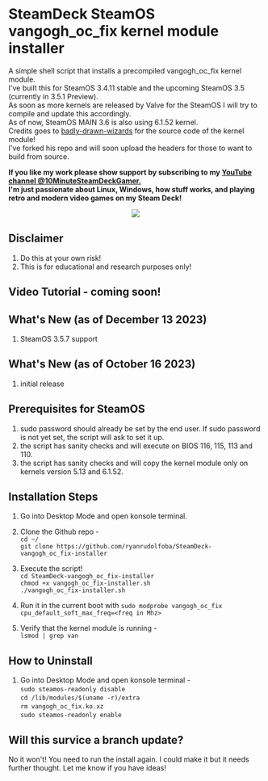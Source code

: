 # SteamDeck SteamOS vangogh_oc_fix kernel module installer

A simple shell script that installs a precompiled vangogh_oc_fix kernel module. \
I've built this for SteamOS 3.4.11 stable and the upcoming SteamOS 3.5 (currently in 3.5.1 Preview). \
As soon as more kernels are released by Valve for the SteamOS I will try to compile and update this accordingly. \
As of now, SteamOS MAIN 3.6 is also using 6.1.52 kernel. \
Credits goes to [badly-drawn-wizards](https://github.com/badly-drawn-wizards/vangogh_oc_fix) for the source code of the kernel module! \
I've forked his repo and will soon upload the headers for those to want to build from source.

<b> If you like my work please show support by subscribing to my [YouTube channel @10MinuteSteamDeckGamer.](https://www.youtube.com/@10MinuteSteamDeckGamer/) </b> <br>
<b> I'm just passionate about Linux, Windows, how stuff works, and playing retro and modern video games on my Steam Deck! </b>
<p align="center">
<a href="https://www.youtube.com/@10MinuteSteamDeckGamer/"> <img src="https://github.com/ryanrudolfoba/SteamDeck-Logo-Changer/blob/main/10minute.png"/> </a>
</p>

## Disclaimer
1. Do this at your own risk!
2. This is for educational and research purposes only!

## Video Tutorial - coming soon!

## What's New (as of December 13 2023)
1. SteamOS 3.5.7 support

## What's New (as of October 16 2023)
1. initial release

## Prerequisites for SteamOS
1. sudo password should already be set by the end user. If sudo password is not yet set, the script will ask to set it up.
2. the script has sanity checks and will execute on BIOS 116, 115, 113 and 110.
3. the script has sanity checks and will copy the kernel module only on kernels version 5.13 and 6.1.52.

## Installation Steps
1. Go into Desktop Mode and open konsole terminal.
2. Clone the Github repo - \
   `cd ~/` \
   `git clone https://github.com/ryanrudolfoba/SteamDeck-vangogh_oc_fix-installer`

3. Execute the script! \
   `cd SteamDeck-vangogh_oc_fix-installer` \
   `chmod +x vangogh_oc_fix-installer.sh` \
   `./vangogh_oc_fix-installer.sh`

4. Run it in the current boot with `sudo modprobe vangogh_oc_fix cpu_default_soft_max_freq=<freq in Mhz>`
5. Verify that the kernel module is running - \
   `lsmod | grep van`

## How to Uninstall
1. Go into Desktop Mode and open konsole terminal - \
   `sudo steamos-readonly disable` \
   `cd /lib/modules/$(uname -r)/extra` \
   `rm vangogh_oc_fix.ko.xz` \
   `sudo steamos-readonly enable`

## Will this survice a branch update?
No it won't! You need to run the install again. I could make it but it needs further thought. Let me know if you have ideas!
